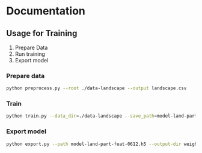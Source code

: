 # Documentation

## Usage for Training

1. Prepare Data
2. Run training
3. Export model

### Prepare data

```bash
python preprocess.py --root ./data-landscape --output landscape.csv
```

### Train

```bash
python train.py --data_dir=./data-landscape --save_path=model-land-part-feat-0612.h5 --use_lpf=False --batch_size=128 --num_epoch=30 --all_feat=False --piece_file=./landscape.csv --process_pool_size=10 --orientation=landscape
```

### Export model

```bash
python export.py --path model-land-part-feat-0612.h5 --output-dir weights-landscape-0612
```
